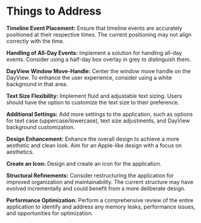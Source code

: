 # Things to Address

**Timeline Event Placement:** Ensure that timeline events are accurately positioned at their respective times. The current positioning may not align correctly with the time.

**Handling of All-Day Events:** Implement a solution for handling all-day events. Consider using a half-day box overlay in grey to distinguish them.

**DayView Window Move-Handle:** Center the window move handle on the DayView. To enhance the user experience, consider using a white background in that area.

**Text Size Flexibility:** Implement fluid and adjustable text sizing. Users should have the option to customize the text size to their preference.

**Additional Settings:** Add more settings to the application, such as options for text case (uppercase/lowercase), text size adjustments, and DayView background customization.

**Design Enhancement:** Enhance the overall design to achieve a more aesthetic and clean look. Aim for an Apple-like design with a focus on aesthetics.

**Create an Icon:** Design and create an icon for the application.

**Structural Refinements:** Consider restructuring the application for improved organization and maintainability. The current structure may have evolved incrementally and could benefit from a more deliberate design.

**Performance Optimization:** Perform a comprehensive review of the entire application to identify and address any memory leaks, performance issues, and opportunities for optimization.
